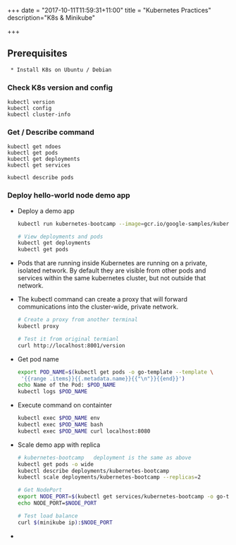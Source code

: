 +++
date = "2017-10-11T11:59:31+11:00"
title = "Kubernetes Practices"
description="K8s & Minikube"

+++


## Prerequisites

     * Install K8s on Ubuntu / Debian

     



### Check K8s version and config 

    kubectl version
    kubectl config
    kubectl cluster-info


### Get / Describe command

    kubectl get ndoes
    kubectl get pods
    kubectl get deployments
    kubectl get services
    
    kubectl describe pods


### Deploy hello-world node demo app    

* Deploy a demo app

    ```bash
    kubectl run kubernetes-bootcamp --image=gcr.io/google-samples/kubernetes-bootcamp:v1 --port=8080

    # View deployments and pods
    kubectl get deployments
    kubectl get pods
    ```

* Pods that are running inside Kubernetes are running on a private, isolated network. By default they are visible from other pods and services within the same kubernetes cluster, but not outside that network. 
* The kubectl command can create a proxy that will forward communications into the cluster-wide, private network. 


    ```bash
    # Create a proxy from another terminal
    kubectl proxy

    # Test it from original termianl
    curl http://localhost:8001/version
    ```

* Get pod name

    ```bash
    export POD_NAME=$(kubectl get pods -o go-template --template \
     '{{range .items}}{{.metadata.name}}{{"\n"}}{{end}}')
    echo Name of the Pod: $POD_NAME
    kubectl logs $POD_NAME
    ```

* Execute command on containter

    ```bash
    kubectl exec $POD_NAME env
    kubectl exec $POD_NAME bash
    kubectl exec $POD_NAME curl localhost:8080
    ```

* Scale demo app with replica

    ```bash
    # kubernetes-bootcamp   deployment is the same as above
    kubectl get pods -o wide
    kubectl describe deployments/kubernetes-bootcamp    
    kubectl scale deployments/kubernetes-bootcamp --replicas=2

    # Get NodePort
    export NODE_PORT=$(kubectl get services/kubernetes-bootcamp -o go-template='{{(index .spec.ports 0).nodePort}}')
    echo NODE_PORT=$NODE_PORT

    # Test load balance
    curl $(minikube ip):$NODE_PORT

    ```

* 



